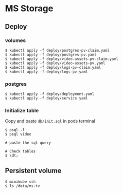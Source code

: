 # MS Storage

## Deploy

### volumes

```
$ kubectl apply -f deploy/postgres-pv-claim.yaml
$ kubectl apply -f deploy/postgres-pv.yaml
$ kubectl apply -f deploy/video-assets-pv-claim.yaml
$ kubectl apply -f deploy/video-assets-pv.yaml
$ kubectl apply -f deploy/logs-pv-claim.yaml
$ kubectl apply -f deploy/logs-pv.yaml
```

### postgres

```
$ kubectl apply -f deploy/deployment.yaml
$ kubectl apply -f deploy/service.yaml
```

### Initialize table

Copy and paste `db/init.sql` in pods terminal

```
$ psql -l
$ psql video

# paste the sql query

# Check tables
$ \dt;
```

## Persistent volume

```
$ minikube ssh
$ ls /data/ms-tv
```
